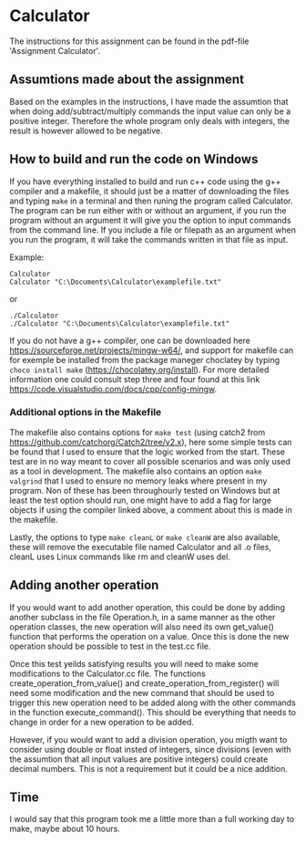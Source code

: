 # Calculator
The instructions for this assignment can be found in the pdf-file 'Assignment Calculator'.

## Assumtions made about the assignment
Based on the examples in the instructions, I have made the assumtion that when doing add/subtract/multiply commands the input value can only be a positive integer. Therefore the whole program only deals with integers, the result is however allowed to be negative.

## How to build and run the code on Windows
If you have everything installed to build and run c++ code using the g++ compiler and a makefile, it should just be a matter of downloading the files and typing `make` in a terminal and then runing the program called Calculator. The program can be run either with or without an argument, if you run the program without an argument it will give you the option to input commands from the command line. If you include a file or filepath as an argument when you run the program, it will take the commands written in that file as input.

Example:
```
Calculator
Calculator "C:\Documents\Calculator\examplefile.txt"
```
or
```
./Calculator
./Calculator "C:\Documents\Calculator\examplefile.txt"
```

If you do not have a g++ compiler, one can be downloaded here https://sourceforge.net/projects/mingw-w64/, and support for makefile can for exemple be installed from the package maneger choclatey by typing `choco install make` (https://chocolatey.org/install). For more detailed information one could consult step three and four found at this link https://code.visualstudio.com/docs/cpp/config-mingw.

### Additional options in the Makefile
The makefile also contains options for `make test` (using catch2 from https://github.com/catchorg/Catch2/tree/v2.x), here some simple tests can be found that I used to ensure that the logic worked from the start. These test are in no way meant to cover all possible scenarios and was only used as a tool in development. The makefile also contains an option `make valgrind` that I used to ensure no memory leaks where present in my program. Non of these has been throughourly tested on Windows but at least the test option should run, one might have to add a flag for large objects if using the compiler linked above, a comment about this is made in the makefile.

Lastly, the options to type `make cleanL` or `make cleanW` are also available, these will remove the executable file named Calculator and all .o files, cleanL uses Linux commands like rm and cleanW uses del.

## Adding another operation
If you would want to add another operation, this could be done by adding another subclass in the file Operation.h, in a same manner as the other operation classes, the new operation will also need its own get_value() function that performs the operation on a value. Once this is done the new operation should be possible to test in the test.cc file. 

Once this test yeilds satisfying results you will need to make some modifications to the Calculator.cc file. The functions create_operation_from_value() and create_operation_from_register() will need some modification and the new command that should be used to trigger this new operation need to be added along with the other commands in the function execute_command(). This should be everything that needs to change in order for a new operation to be added.

However, if you would want to add a division operation, you migth want to consider using double or float insted of integers, since divisions (even with the assumtion that all input values are positive integers) could create decimal numbers. This is not a requirement but it could be a nice addition.

## Time
I would say that this program took me a little more than a full working day to make, maybe about 10 hours.
